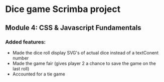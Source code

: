 # Dice game Scrimba project
## Module 4: CSS & Javascript Fundamentals

### Added features:
* Made the dice roll display SVG's of actual dice instead of a textConent number
* Made the game fair (gives player 2 a chance to save the game on the last roll)
* Accounted for a tie game
